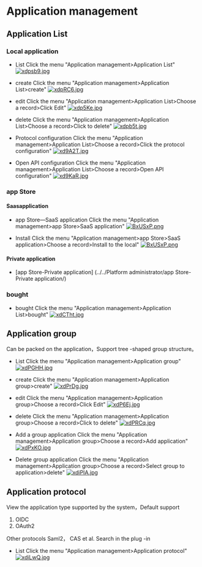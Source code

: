 # Application management

## Application List

### Local application
* List Click the menu "Application management>Application List"
[![xdpsb9.jpg](https://s1.ax1x.com/2022/10/13/xdpsb9.jpg)](https://imgse.com/i/xdpsb9)

* create Click the menu "Application management>Application List>create"
[![xdpRC6.jpg](https://s1.ax1x.com/2022/10/13/xdpRC6.jpg)](https://imgse.com/i/xdpRC6)

* edit Click the menu "Application management>Application List>Choose a record>Click Edit"
[![xdp5Ke.jpg](https://s1.ax1x.com/2022/10/13/xdp5Ke.jpg)](https://imgse.com/i/xdp5Ke)

* delete Click the menu "Application management>Application List>Choose a record>Click to delete"
[![xdpb5t.jpg](https://s1.ax1x.com/2022/10/13/xdpb5t.jpg)](https://imgse.com/i/xdpb5t)

* Protocol configuration Click the menu "Application management>Application List>Choose a record>Click the protocol configuration"
[![xd9A2T.jpg](https://s1.ax1x.com/2022/10/13/xd9A2T.jpg)](https://imgse.com/i/xd9A2T)

* Open API configuration Click the menu "Application management>Application List>Choose a record>Open API configuration"
[![xd9KaR.jpg](https://s1.ax1x.com/2022/10/13/xd9KaR.jpg)](https://imgse.com/i/xd9KaR)

### app Store
#### Saasapplication
* app Store—SaaS application Click the menu "Application management>app Store>SaaS application"
[![BxUSxP.png](https://v1.ax1x.com/2022/11/11/BxUSxP.png)](https://zimgs.com/i/BxUSxP)

* Install Click the menu "Application management>app Store>SaaS application>Choose a record>Install to the local"
[![BxUSxP.png](https://v1.ax1x.com/2022/11/11/BxUSxP.png)](https://zimgs.com/i/BxUSxP)

#### Private application
* [app Store-Private application] (../../Platform administrator/app Store-Private application/)


### bought
* bought Click the menu "Application management>Application List>bought"
[![xdCTht.jpg](https://s1.ax1x.com/2022/10/13/xdCTht.jpg)](https://imgse.com/i/xdCTht)

## Application group

Can be packed on the application，Support tree -shaped group structure。

* List Click the menu "Application management>Application group"
[![xdPGHH.jpg](https://s1.ax1x.com/2022/10/13/xdPGHH.jpg)](https://imgse.com/i/xdPGHH)

* create Click the menu "Application management>Application group>create"
[![xdPrDg.jpg](https://s1.ax1x.com/2022/10/13/xdPrDg.jpg)](https://imgse.com/i/xdPrDg)

* edit Click the menu "Application management>Application group>Choose a record>Click Edit"
[![xdP6Ej.jpg](https://s1.ax1x.com/2022/10/13/xdP6Ej.jpg)](https://imgse.com/i/xdP6Ej)

* delete Click the menu "Application management>Application group>Choose a record>Click to delete"
[![xdPRCq.jpg](https://s1.ax1x.com/2022/10/13/xdPRCq.jpg)](https://imgse.com/i/xdPRCq)

* Add a group application Click the menu "Application management>Application group>Choose a record>Add application"
[![xdPxKO.jpg](https://s1.ax1x.com/2022/10/13/xdPxKO.jpg)](https://imgse.com/i/xdPxKO)

* Delete group application Click the menu "Application management>Application group>Choose a record>Select group to application>delete"
[![xdiPIA.jpg](https://s1.ax1x.com/2022/10/13/xdiPIA.jpg)](https://imgse.com/i/xdiPIA)


## Application protocol

View the application type supported by the system，Default support

1. OIDC
2. OAuth2

Other protocols Saml2， CAS et al. Search in the plug -in

* List Click the menu "Application management>Application protocol"
[![xdiLwQ.jpg](https://s1.ax1x.com/2022/10/13/xdiLwQ.jpg)](https://imgse.com/i/xdiLwQ)
